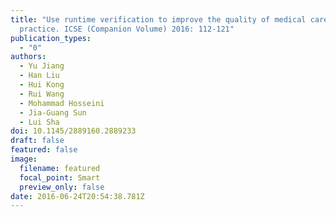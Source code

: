 ```yaml
---
title: "Use runtime verification to improve the quality of medical care
  practice. ICSE (Companion Volume) 2016: 112-121"
publication_types:
  - "0"
authors:
  - Yu Jiang
  - Han Liu
  - Hui Kong
  - Rui Wang
  - Mohammad Hosseini
  - Jia-Guang Sun
  - Lui Sha
doi: 10.1145/2889160.2889233
draft: false
featured: false
image:
  filename: featured
  focal_point: Smart
  preview_only: false
date: 2016-06-24T20:54:38.781Z
---
```

